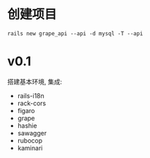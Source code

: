 # 创建项目
`rails new grape_api --api -d mysql -T --api`


# v0.1

搭建基本环境, 集成:

- rails-i18n
- rack-cors
- figaro
- grape
- hashie
- sawagger
- rubocop
- kaminari
